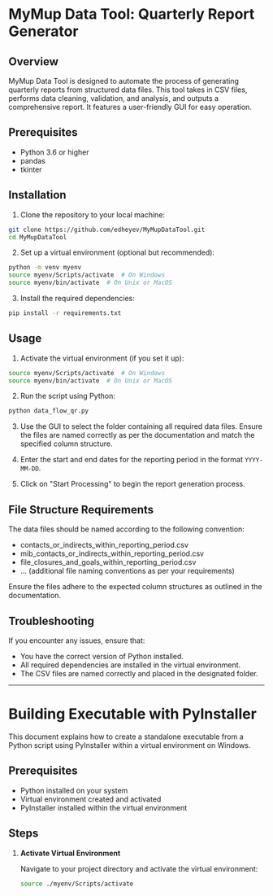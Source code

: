 # MyMup Data Tool: Quarterly Report Generator

## Overview
MyMup Data Tool is designed to automate the process of generating quarterly reports from structured data files. This tool takes in CSV files, performs data cleaning, validation, and analysis, and outputs a comprehensive report. It features a user-friendly GUI for easy operation.

## Prerequisites
- Python 3.6 or higher
- pandas
- tkinter

## Installation

1. Clone the repository to your local machine:
```bash
git clone https://github.com/edheyev/MyMupDataTool.git
cd MyMupDataTool
```

2. Set up a virtual environment (optional but recommended):
```bash
python -m venv myenv
source myenv/Scripts/activate  # On Windows
source myenv/bin/activate  # On Unix or MacOS
```

3. Install the required dependencies:
```bash
pip install -r requirements.txt
```

## Usage

1. Activate the virtual environment (if you set it up):
```bash
source myenv/Scripts/activate  # On Windows
source myenv/bin/activate  # On Unix or MacOS
```

2. Run the script using Python:
```bash
python data_flow_qr.py
```

3. Use the GUI to select the folder containing all required data files. Ensure the files are named correctly as per the documentation and match the specified column structure.

4. Enter the start and end dates for the reporting period in the format `YYYY-MM-DD`.

5. Click on "Start Processing" to begin the report generation process.

## File Structure Requirements
The data files should be named according to the following convention:
- contacts_or_indirects_within_reporting_period.csv
- mib_contacts_or_indirects_within_reporting_period.csv
- file_closures_and_goals_within_reporting_period.csv
- ... (additional file naming conventions as per your requirements)

Ensure the files adhere to the expected column structures as outlined in the documentation.

## Troubleshooting
If you encounter any issues, ensure that:
- You have the correct version of Python installed.
- All required dependencies are installed in the virtual environment.
- The CSV files are named correctly and placed in the designated folder.



---

# Building Executable with PyInstaller

This document explains how to create a standalone executable from a Python script using PyInstaller within a virtual environment on Windows.

## Prerequisites

- Python installed on your system
- Virtual environment created and activated
- PyInstaller installed within the virtual environment

## Steps

1. **Activate Virtual Environment**

   Navigate to your project directory and activate the virtual environment:

   ```bash
   source ./myenv/Scripts/activate
